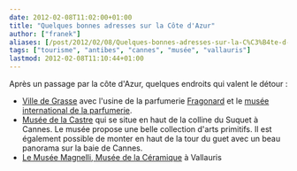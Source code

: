 ```yaml
---
date: 2012-02-08T11:02:00+01:00
title: "Quelques bonnes adresses sur la Côte d'Azur"
author: ["franek"]
aliases: [/post/2012/02/08/Quelques-bonnes-adresses-sur-la-C%C3%B4te-d-Azur]
tags: ["tourisme", "antibes", "cannes", "musée", "vallauris"]
lastmod: 2012-02-08T11:10:44+01:00
---
```

Après un passage par la côte d'Azur, quelques endroits qui valent le détour :

- [Ville de Grasse](http://www.ville-grasse.fr/) avec l'usine de la parfumerie [Fragonard](http://www.fragonard.com/) et le [musée international de la parfumerie](http://www.museesdegrasse.com/approfondissez_vos_connaissances/la_documentation/musee_international_de_la_parfumerie).
- [Musée de la Castre](http://fr.wikipedia.org/wiki/Mus%C3%A9e_de_la_Castre) qui se situe en haut de la colline du Suquet à Cannes. Le musée propose une belle collection d'arts primitifs. Il est également possible de monter en haut de la tour du guet avec un beau panorama sur la baie de Cannes.
- [Le Musée Magnelli, Musée de la Céramique](http://www.vallauris-golfe-juan.fr/-Le-Musee-Magnelli-Musee-de-la-.html) à Vallauris
